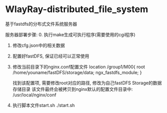 # WlayRay-distributed_file_system
基于fastdfs的分布式文件系统服务器

 服务器部署步骤:
  0. 执行make生成可执行程序(需要使用的cgi程序)
  1. 修改cfg.json中的相关数据
  2. 配置好fastDFS, 保证已经可以正常使用
  3. 修改当前目录下的nginx.conf配置文件
  location /group1/M00{
      root /home/youname/fastDFS/storage/data;
      ngx_fastdfs_module;
    }

     找到该配置项, 需要修改root对应的路径, 修改为自己fastDFS Storage的数据存储目录
     该文件最终会被拷贝到nginx默认的配置文件目录中: /usr/local/nginx/conf
  4. 执行脚本文件start.sh  ./start.sh

